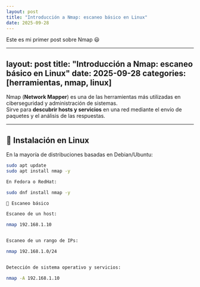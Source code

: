 ```yaml
---
layout: post
title: "Introducción a Nmap: escaneo básico en Linux"
date: 2025-09-28
---
```


Este es mi primer post sobre Nmap 😃


---
layout: post
title: "Introducción a Nmap: escaneo básico en Linux"
date: 2025-09-28
categories: [herramientas, nmap, linux]
---

Nmap (**Network Mapper**) es una de las herramientas más utilizadas en ciberseguridad y administración de sistemas.  
Sirve para **descubrir hosts y servicios** en una red mediante el envío de paquetes y el análisis de las respuestas.

---

## 🔹 Instalación en Linux

En la mayoría de distribuciones basadas en Debian/Ubuntu:

```bash
sudo apt update
sudo apt install nmap -y

En Fedora o RedHat:

sudo dnf install nmap -y

🔹 Escaneo básico

Escaneo de un host:

nmap 192.168.1.10


Escaneo de un rango de IPs:

nmap 192.168.1.0/24


Detección de sistema operativo y servicios:

nmap -A 192.168.1.10
